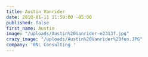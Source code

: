 ```yaml
---
title: Austin Vanrider
date: 2018-01-11 11:59:00 -05:00
published: false
first_name: Austin
image: "/uploads/Austin%20Vanrider-e2313f.jpg"
crazy_image: "/uploads/Austin%20Vanrider%20fun.JPG"
company: 'BNL Consulting '
---
```



